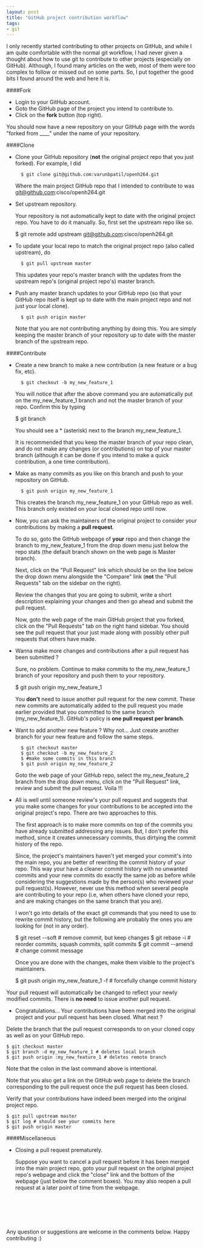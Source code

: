 ```yaml
---
layout: post
title: "GitHub project contribution workflow"
tags:
- git
---
```


I only recently started contributing to other projects on GitHub, and while I am quite comfortable with the normal git workflow, I had never given a thought about how to use git to contribute to other projects (especially on GitHub). Although, I found many articles on the web, most of them were too complex to follow or missed out on some parts. So, I put together the good bits I found around the web and here it is.

####Fork

* Login to your GitHub account.
* Goto the GitHub page of the project you intend to contribute to.
* Click on the __fork__ button (top right).

You should now have a new repository on your GitHub page with the words "forked from ____" under the name of your repository.

####Clone

* Clone your GitHub repository (__not__ the original project repo that you just forked). For example, I did

        $ git clone git@github.com:varunbpatil/openh264.git

  Where the main project GitHub repo that I intended to contribute to was git@github.com:cisco/openh264.git

- Set upstream repository.

  Your repository is not automatically kept to date with the original project repo. You have to do it manually. So, first set the upstream repo like so.

    $ git remote add upstream git@github.com:cisco/openh264.git

- To update your local repo to match the original project repo (also called upstream), do

        $ git pull upstream master

  This updates your repo's master branch with the updates from the upstream repo's (original project repo's) master branch.

- Push any master branch updates to your GitHub repo (so that your GitHub repo itself is kept up to date with the main project repo and not just your local clone).

        $ git push origin master

  Note that you are not contributing anything by doing this. You are simply keeping the master branch of your repository up to date with the master branch of the upstream repo.

####Contribute

- Create a new branch to make a new contribution (a new feature or a bug fix, etc).

        $ git checkout -b my_new_feature_1

  You will notice that after the above command you are automatically put on the my\_new\_feature\_1 branch and not the master branch of your repo. Confirm this by typing

    $ git branch

  You should see a * (asterisk) next to the branch my\_new\_feature\_1.

  It is recommended that you keep the master branch of your repo clean, and do not make any changes (or contributions) on top of your master branch (although it can be done if you intend to make a quick contribution, a one time contribution).

- Make as many commits as you like on this branch and push to your repository on GitHub.

        $ git push origin my_new_feature_1

  This creates the branch my\_new\_feature\_1 on your GitHub repo as well. This branch only existed on your local cloned repo until now.

- Now, you can ask the maintainers of the original project to consider your contributions by making a __pull request__.

  To do so, goto the GitHub webpage of __your__ repo and then change the branch to my\_new\_feature\_1 from the drop down menu just below the repo stats (the default branch shown on the web page is Master branch).

  Next, click on the "Pull Request" link which should be on the line below the drop down menu alongside the "Compare" link (__not__ the "Pull Requests" tab on the sidebar on the right).

  Review the changes that you are going to submit, write a short description explaining your changes and then go ahead and submit the pull request.

  Now, goto the web page of the main GitHub project that you forked, click on the "Pull Requests" tab on the right hand sidebar. You should see the pull request that your just made along with possibly other pull requests that others have made.

- Wanna make more changes and contributions after a pull request has been submitted ?

  Sure, no problem. Continue to make commits to the my\_new\_feature\_1 branch of your repository and push them to your repository.

    $ git push origin my_new_feature_1

  You __don't__ need to issue another pull request for the new commit. These new commits are automatically added to the pull request you made earlier provided that you committed to the same branch (my\_new\_feature\_1). GitHub's policy is __one pull request per branch__.

- Want to add another new feature ? Why not... Just create another branch for your new feature and follow the same steps.

        $ git checkout master
        $ git checkout -b my_new_feature_2
        $ #make some commits in this branch
        $ git push origin my_new_feature_2

  Goto the web page of your GitHub repo, select the my\_new\_feature\_2 branch from the drop down menu, click on the "Pull Request" link, review and submit the pull request. Voila !!!

- All is well until someone review's your pull request and suggests that you make some changes for your contributions to be accepted into the original project's repo. There are two approaches to this.

  The first approach is to make more commits on top of the commits you have already submitted addressing any issues. But, I don't prefer this method, since it creates unnecessary commits, thus dirtying the commit history of the repo.

  Since, the project's maintainers haven't yet merged your commit's into the main repo, you are better of rewriting the commit history of your repo. This way your have a cleaner commit history with no unwanted commits and your new commits do exactly the same job as before while considering the suggestions made by the person(s) who reviewed your pull request(s). However, never use this method when several people are contributing to your repo (i.e, when others have cloned your repo, and are making changes on the same branch that you are).

  I won't go into details of the exact git commands that you need to use to rewrite commit history, but the following are probably the ones you are looking for (not in any order).

    $ git reset --soft # remove commit, but keep changes
    $ git rebase -i # reorder commits, squash commits, split commits
    $ git commit --amend # change commit message

  Once you are done with the changes, make them visible to the project's maintainers.

    $ git push origin my_new_feature_1 -f # forcefully change commit history

 Your pull request will automatically be changed to reflect your newly modified commits. There is __no need__ to issue another pull request.

- Congratulations... Your contributions have been merged into the original project and your pull request has been closed. What next ?

 Delete the branch that the pull request corresponds to on your cloned copy as well as on your GitHub repo.

    $ git checkout master
    $ git branch -d my_new_feature_1 # deletes local branch
    $ git push origin :my_new_feature_1 # deletes remote branch

  Note that the colon in the last command above is intentional.

  Note that you also get a link on the GitHub web page to delete the branch corresponding to the pull request once the pull request has been closed.

  Verify that your contributions have indeed been merged into the original project repo.

    $ git pull upstream master
    $ git log # should see your commits here
    $ git push origin master

####Miscellaneous

- Closing a pull request prematurely.

  Suppose you want to cancel a pull request before it has been merged into the main project repo, goto your pull request on the original project repo's webpage and click the "close" link and the bottom of the webpage (just below the comment boxes). You may also reopen a pull request at a later point of time from the webpage.

<br /><br /><br /><br /><br />
Any question or suggestions are welcome in the comments below. Happy contributing :)
